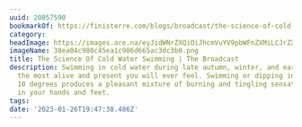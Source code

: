 ```yaml
---
uuid: 20057590
bookmarkOf: https://finisterre.com/blogs/broadcast/the-science-of-cold-water-swimming
category: 
headImage: https://images.are.na/eyJidWNrZXQiOiJhcmVuYV9pbWFnZXMiLCJrZXkiOiIyMDA1NzU5MC9vcmlnaW5hbF8zOGVhMDRjOTgwYzQ1ZWExYzk4NmQ2NjVhYzNkYzNiMC5wbmciLCJlZGl0cyI6eyJyZXNpemUiOnsid2lkdGgiOjEyMDAsImhlaWdodCI6MTIwMCwiZml0IjoiaW5zaWRlIiwid2l0aG91dEVubGFyZ2VtZW50Ijp0cnVlfSwid2VicCI6eyJxdWFsaXR5Ijo5MH0sImpwZWciOnsicXVhbGl0eSI6OTB9LCJyb3RhdGUiOm51bGx9fQ==?bc=0
imageName: 38ea04c980c45ea1c986d665ac3dc3b0.png
title: The Science Of Cold Water Swimming | The Broadcast
description: Swimming in cold water during late autumn, winter, and early spring is
  the most alive and present you will ever feel. Swimming or dipping in anything below
  10 degrees produces a pleasant mixture of burning and tingling sensations predominantly
  in your hands and feet.
tags: 
date: '2023-01-26T19:47:38.486Z'
---
```

